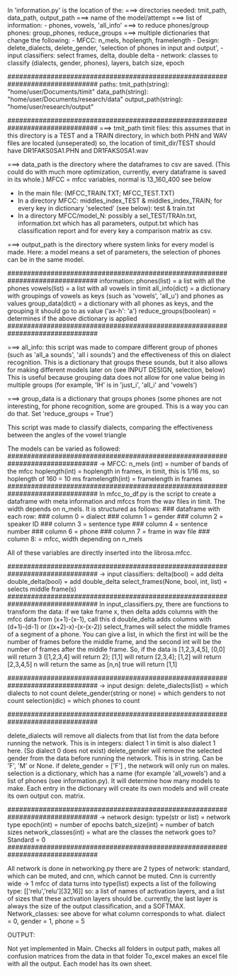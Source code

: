 In 'information.py' is the location of the:
===> directories needed: tmit_path, data_path, output_path
===> name of the model/attempt
===> list of information:
    - phones, vowels, 'all_info'
===> to reduce phones/group phones: group_phones, reduce_groups
===> multiple dictionaries that change the following:
    - MFCC: n_mels, hoplength, framelength
    - Design: delete_dialects, delete_gender, 'selection of phones in input and output',
    - input classifiers: select frames, delta, double delta
    - network: classes to classify (dialects, gender, phones), layers, batch size, epoch

###############################################################################
paths: tmit_path(string): "home/user/Documents/timit"
       data_path(string): "home/user/Documents/research/data"
       output_path(string): "home/user/research/output"

###############################################################################
===> tmit_path
timit files: this assumes that in this directory is a TEST and a TRAIN directory, in which
both PHN and WAV files are located (unseperated)
so, the location of timit_dir/TEST should have DR1FAKS0SA1.PHN and DR1FAKS0SA1.wav


===> data_path
is the directory where the dataframes to csv are saved. (This could do with much more optimization, currently,
every dataframe is saved in its whole.)
MFCC = mfcc variables, normal is 13_160_400 see below
-   In the main file: (MFCC_TRAIN.TXT; MFCC_TEST.TXT)
-   In a directory MFCC: middles_index_TEST & middles_index_TRAIN; for every key in dictionary 'selected' (see below): test & train.txt
-   In a directory MFCC/model_N: possibly a sel_TEST/TRAIn.txt, information.txt which has all parameters, output.txt which has classification report and
    for every key a comparison matrix as csv.

===> output_path
is the directory where system links for every model is made.
Here: a model means a set of parameters, the selection of phones can be in the same model.

###############################################################################
information: phones(list) = a list with all the phones
             vowels(list) = a list with all vowels in timit
             all_info(dict) = a dictionary with groupings of vowels as keys (such as 'vowels', 'all_u') and phones as values
             group_data(dict) = a dictionary with all phones as keys, and the grouping it should go to as value ('ax-h': 'a')
             reduce_groups(boolean) = determines if the above dictionary is applied
###############################################################################

===> all_info: this script was made to compare different group of phones (such as 'all_a sounds', 'all i sounds') and the
effectiveness of this on dialect recognition. This is a dictionary that groups these sounds, but it also allows for
making different models later on (see INPUT DESIGN, selection, below) This is useful because grouping data does not allow
for one value being in multiple groups (for example, 'IH' is in 'just_i', 'all_i' and 'vowels')


===> group_data is a dictionary that groups phones (some phones are not interesting, for phone recognition, some are
grouped. This is a way you can do that. Set 'reduce_groups = True')


This script was made to classify dialects, comparing the effectiveness between the angles of the vowel triangle





The models can be varied as followed:
###############################################################################
-> MFCC:
         n_mels (int) = number of bands of the mfcc
         hoplength(int) = hoplength in frames, in timit, this is 1/16 ms, so hoplength of 160 = 10 ms
         framelength(int) = framelength in frames
###############################################################################
In mfcc_to_df.py is the script to create a dataframe with meta information and mfccs from the
wav files in timit. The width depends on n_mels.
It is structured as follows:
    ### dataframe with each row:
    ### column 0 = dialect
    ### column 1 = gender
    ### column 2 = speaker ID
    ### column 3 = sentence type
    ### column 4 = sentence number
    ### column 6 = phone
    ### column 7 = frame in wav file
    ### column 8: = mfcc, width depending on n_mels

All of these variables are directly inserted into the librosa.mfcc.

###############################################################################
-> input classifiers:
                      delta(bool) = add delta
                      double_delta(bool) = add double_delta
                      select_frames(None, bool, int, list) = selects middle frame(s)
###############################################################################
In input_classifiers.py, there are functions to transform the data:
if we take frame x, then delta adds columns with the mfcc data from (x+1)-(x-1), call this d
double_delta adds columns with (d+1)-(d-1) or ((x+2)-x)-(x-(x-2))
select_frames will select the middle frames of a segment of a phone. You can give a list, in which the first int will be
the number of frames before the middle frame, and the second int will be the number of frames after the middle frame.
So, if the data is [1,2,3,4,5],
[0,0] will return 3 ([1,2,3,4] will return 2);
[1,1] will return [2,3,4];
[1,2] will return [2,3,4,5]
n will return the same as [n,n]
true will return [1,1]


###############################################################################
-> input design:
                delete_dialects(list) = which dialects to not count
                delete_gender(string or none) = which genders to not count
                selection(dic) = which phones to count

###############################################################################

delete_dialects will remove all dialects from that list from the data before running the network. This is in integers:
dialect 1 in timit is also dialect 1 here. (So dialect 0 does not exist)
delete_gender will remove the selected gender from the data before running the network. This is in string. Can be
'F', 'M' or None. if delete_gender = ['F'] , the network will only run on males.
selection is a dictionary, which has a name (for example 'all_vowels') and a list of phones (see information.py).
It will determine how many models to make. Each entry in the dictionary will create its own models and will create
its own output con. matrix.

###############################################################################
-> network design:
                type(str or list) = network type
                epoch(int) = number of epochs
                batch_size(int) = number of batch sizes
                network_classes(int) = what are the classes the network goes to? Standard = 0
###############################################################################

All network is done in networking.py
there are 2 types of network: standard, which can be muted, and cnn, which cannot be muted. Cnn is currently wide ->
1 mfcc of data turns into
type(list) expects a list of the following type: [['relu','relu'][32,16]] so: a list of names of activation layers,
and a list of sizes that these activation layers should be. currently, the last layer is always the size of the output
classification, and a SOFTMAX.
Network_classes: see above for what column corresponds to what. dialect = 0, gender = 1, phone = 5


OUTPUT:

Not yet implemented in Main.
Checks all folders in output path, makes all confusion matrices from the data in that folder
To_excel makes an excel file with all the output. Each model has its own sheet. 
